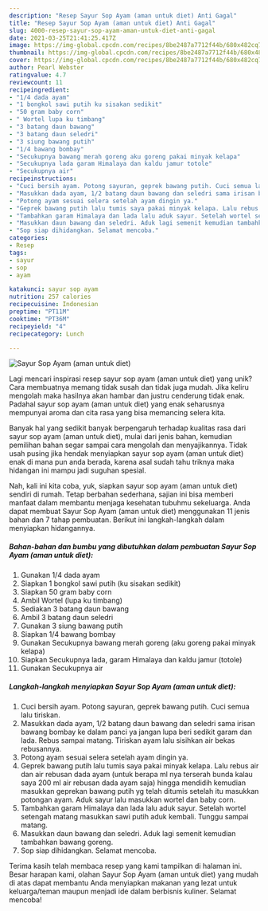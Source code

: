 ```yaml
---
description: "Resep Sayur Sop Ayam (aman untuk diet) Anti Gagal"
title: "Resep Sayur Sop Ayam (aman untuk diet) Anti Gagal"
slug: 4000-resep-sayur-sop-ayam-aman-untuk-diet-anti-gagal
date: 2021-03-25T21:41:25.417Z
image: https://img-global.cpcdn.com/recipes/8be2487a7712f44b/680x482cq70/sayur-sop-ayam-aman-untuk-diet-foto-resep-utama.jpg
thumbnail: https://img-global.cpcdn.com/recipes/8be2487a7712f44b/680x482cq70/sayur-sop-ayam-aman-untuk-diet-foto-resep-utama.jpg
cover: https://img-global.cpcdn.com/recipes/8be2487a7712f44b/680x482cq70/sayur-sop-ayam-aman-untuk-diet-foto-resep-utama.jpg
author: Pearl Webster
ratingvalue: 4.7
reviewcount: 11
recipeingredient:
- "1/4 dada ayam"
- "1 bongkol sawi putih ku sisakan sedikit"
- "50 gram baby corn"
- " Wortel lupa ku timbang"
- "3 batang daun bawang"
- "3 batang daun seledri"
- "3 siung bawang putih"
- "1/4 bawang bombay"
- "Secukupnya bawang merah goreng aku goreng pakai minyak kelapa"
- "Secukupnya lada garam Himalaya dan kaldu jamur totole"
- "Secukupnya air"
recipeinstructions:
- "Cuci bersih ayam. Potong sayuran, geprek bawang putih. Cuci semua lalu tiriskan."
- "Masukkan dada ayam, 1/2 batang daun bawang dan seledri sama irisan bawang bombay ke dalam panci ya jangan lupa beri sedikit garam dan lada. Rebus sampai matang. Tiriskan ayam lalu sisihkan air bekas rebusannya."
- "Potong ayam sesuai selera setelah ayam dingin ya."
- "Geprek bawang putih lalu tumis saya pakai minyak kelapa. Lalu rebus air dan air rebusan dada ayam (untuk berapa ml nya terserah bunda kalau saya 200 ml air rebusan dada ayam saja) hingga mendidih kemudian masukkan geprekan bawang putih yg telah ditumis setelah itu masukkan potongan ayam. Aduk sayur lalu masukkan wortel dan baby corn."
- "Tambahkan garam Himalaya dan lada lalu aduk sayur. Setelah wortel setengah matang masukkan sawi putih aduk kembali. Tunggu sampai matang."
- "Masukkan daun bawang dan seledri. Aduk lagi semenit kemudian tambahkan bawang goreng."
- "Sop siap dihidangkan. Selamat mencoba."
categories:
- Resep
tags:
- sayur
- sop
- ayam

katakunci: sayur sop ayam 
nutrition: 257 calories
recipecuisine: Indonesian
preptime: "PT11M"
cooktime: "PT36M"
recipeyield: "4"
recipecategory: Lunch

---
```



![Sayur Sop Ayam (aman untuk diet)](https://img-global.cpcdn.com/recipes/8be2487a7712f44b/680x482cq70/sayur-sop-ayam-aman-untuk-diet-foto-resep-utama.jpg)

Lagi mencari inspirasi resep sayur sop ayam (aman untuk diet) yang unik? Cara membuatnya memang tidak susah dan tidak juga mudah. Jika keliru mengolah maka hasilnya akan hambar dan justru cenderung tidak enak. Padahal sayur sop ayam (aman untuk diet) yang enak seharusnya mempunyai aroma dan cita rasa yang bisa memancing selera kita.



Banyak hal yang sedikit banyak berpengaruh terhadap kualitas rasa dari sayur sop ayam (aman untuk diet), mulai dari jenis bahan, kemudian pemilihan bahan segar sampai cara mengolah dan menyajikannya. Tidak usah pusing jika hendak menyiapkan sayur sop ayam (aman untuk diet) enak di mana pun anda berada, karena asal sudah tahu triknya maka hidangan ini mampu jadi suguhan spesial.


Nah, kali ini kita coba, yuk, siapkan sayur sop ayam (aman untuk diet) sendiri di rumah. Tetap berbahan sederhana, sajian ini bisa memberi manfaat dalam membantu menjaga kesehatan tubuhmu sekeluarga. Anda dapat membuat Sayur Sop Ayam (aman untuk diet) menggunakan 11 jenis bahan dan 7 tahap pembuatan. Berikut ini langkah-langkah dalam menyiapkan hidangannya.

<!--inarticleads1-->

##### Bahan-bahan dan bumbu yang dibutuhkan dalam pembuatan Sayur Sop Ayam (aman untuk diet):

1. Gunakan 1/4 dada ayam
1. Siapkan 1 bongkol sawi putih (ku sisakan sedikit)
1. Siapkan 50 gram baby corn
1. Ambil  Wortel (lupa ku timbang)
1. Sediakan 3 batang daun bawang
1. Ambil 3 batang daun seledri
1. Gunakan 3 siung bawang putih
1. Siapkan 1/4 bawang bombay
1. Gunakan Secukupnya bawang merah goreng (aku goreng pakai minyak kelapa)
1. Siapkan Secukupnya lada, garam Himalaya dan kaldu jamur (totole)
1. Gunakan Secukupnya air




<!--inarticleads2-->

##### Langkah-langkah menyiapkan Sayur Sop Ayam (aman untuk diet):

1. Cuci bersih ayam. Potong sayuran, geprek bawang putih. Cuci semua lalu tiriskan.
1. Masukkan dada ayam, 1/2 batang daun bawang dan seledri sama irisan bawang bombay ke dalam panci ya jangan lupa beri sedikit garam dan lada. Rebus sampai matang. Tiriskan ayam lalu sisihkan air bekas rebusannya.
1. Potong ayam sesuai selera setelah ayam dingin ya.
1. Geprek bawang putih lalu tumis saya pakai minyak kelapa. Lalu rebus air dan air rebusan dada ayam (untuk berapa ml nya terserah bunda kalau saya 200 ml air rebusan dada ayam saja) hingga mendidih kemudian masukkan geprekan bawang putih yg telah ditumis setelah itu masukkan potongan ayam. Aduk sayur lalu masukkan wortel dan baby corn.
1. Tambahkan garam Himalaya dan lada lalu aduk sayur. Setelah wortel setengah matang masukkan sawi putih aduk kembali. Tunggu sampai matang.
1. Masukkan daun bawang dan seledri. Aduk lagi semenit kemudian tambahkan bawang goreng.
1. Sop siap dihidangkan. Selamat mencoba.




Terima kasih telah membaca resep yang kami tampilkan di halaman ini. Besar harapan kami, olahan Sayur Sop Ayam (aman untuk diet) yang mudah di atas dapat membantu Anda menyiapkan makanan yang lezat untuk keluarga/teman maupun menjadi ide dalam berbisnis kuliner. Selamat mencoba!
